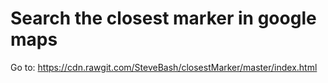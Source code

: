 Search the closest marker in google maps
======================================================================

Go to: https://cdn.rawgit.com/SteveBash/closestMarker/master/index.html

